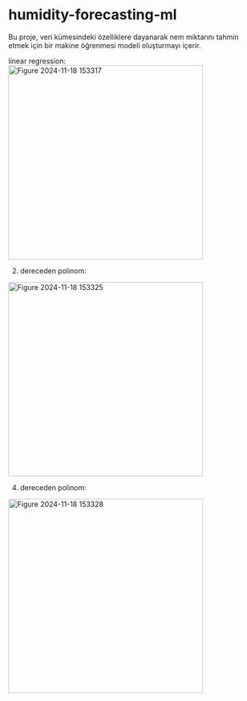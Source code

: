 # humidity-forecasting-ml
Bu proje, veri kümesindeki özelliklere dayanarak nem miktarını tahmin etmek için bir makine öğrenmesi modeli oluşturmayı içerir.


linear regression:                                                  
<img width="388" alt="Figure 2024-11-18 153317" src="https://github.com/user-attachments/assets/9da35e6a-6d98-420f-881a-0b9e2a081682">

                                                             
2. dereceden polinom:                               
<img width="388" alt="Figure 2024-11-18 153325" src="https://github.com/user-attachments/assets/cf799241-8cb4-436d-8b53-151727caef05">

                                                                        
4. dereceden polinom:                     
<img width="388" alt="Figure 2024-11-18 153328" src="https://github.com/user-attachments/assets/538f957b-7ead-46dd-9531-84fc28201d1d">
